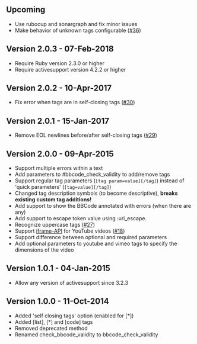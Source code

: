 Upcoming
--------

* Use rubocup and sonargraph and fix minor issues
* Make behavior of unknown tags configurable ([#36](https://github.com/veger/ruby-bbcode/issues/36))

Version 2.0.3 - 07-Feb-2018
---------------------------

* Require Ruby version 2.3.0 or higher
* Require activesupport version 4.2.2 or higher

Version 2.0.2 - 10-Apr-2017
---------------------------

* Fix error when tags are in self-closing tags ([#30](https://github.com/veger/ruby-bbcode/issues/30))

Version 2.0.1 - 15-Jan-2017
---------------------------

* Remove EOL newlines before/after self-closing tags ([#29](https://github.com/veger/ruby-bbcode/issues/29))

Version 2.0.0 - 09-Apr-2015
---------------------------

* Support multiple errors within a text
* Add parameters to #bbcode_check_validity to add/remove tags
* Support regular tag parameters (`[tag param=value][/tag]`) instead of 'quick parameters' (`[tag=value][/tag]`)
* Changed tag description symbols (to become descriptive), **breaks existing custom tag additions!**
* Add support to show the BBCode annotated with errors (when there are any)
* Add support to escape token value using :uri_escape.
* Recognize uppercase tags ([#27](https://github.com/veger/ruby-bbcode/issues/27))
* Support [iframe-API](https://developers.google.com/youtube/iframe_api_reference) for YouTube videos ([#18](https://github.com/veger/ruby-bbcode/issues/18))
* Support difference between optional and required parameters
* Add optional parameters to youtube and vimeo tags to specify the dimensions of the video

Version 1.0.1 - 04-Jan-2015
---------------------------

* Allow any version of activesupport since 3.2.3

Version 1.0.0 - 11-Oct-2014
---------------------------

* Added 'self closing tags' option (enabled for [*])
* Added [list], [*] and [code] tags
* Removed deprecated method
* Renamed check_bbcode_validity to bbcode_check_validity
